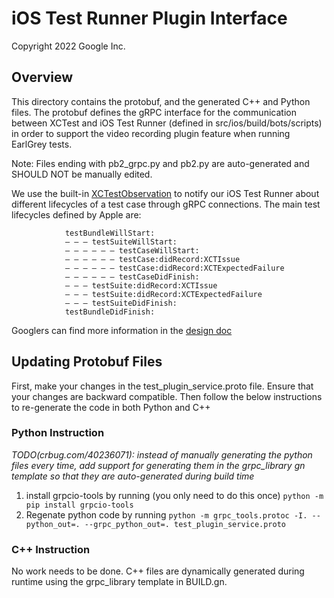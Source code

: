 # iOS Test Runner Plugin Interface

Copyright 2022 Google Inc.

## Overview

This directory contains the protobuf, and the generated C++ and Python files. The protobuf defines
the gRPC interface for the communication between XCTest
and iOS Test Runner (defined in src/ios/build/bots/scripts) in order to support the video
recording plugin feature when running EarlGrey tests.

Note: Files ending with pb2_grpc.py and pb2.py are auto-generated and SHOULD NOT be manually edited.

We use the built-in [XCTestObservation](https://developer.apple.com/documentation/xctest/xctestobservation)
to notify our iOS Test Runner about different lifecycles of a test case through gRPC connections.
The main test lifecycles defined by Apple are:

                testBundleWillStart:
                — — — testSuiteWillStart:
                — — — — — — testCaseWillStart:
                — — — — — — testCase:didRecord:XCTIssue
                — — — — — — testCase:didRecord:XCTExpectedFailure
                — — — — — — testCaseDidFinish:
                — — — testSuite:didRecord:XCTIssue
                — — — testSuite:didRecord:XCTExpectedFailure
                — — — testSuiteDidFinish:
                testBundleDidFinish:

Googlers can find more information in the
[design doc](https://docs.google.com/document/d/1kMzdsozzIaX1Lb-7gBT2MKATxsBuJ1V8vHGkiqz-5Qs/edit?usp=sharing)

## Updating Protobuf Files

First, make your changes in the test_plugin_service.proto file. Ensure that your changes are backward
compatible. Then follow the below instructions to re-generate the code in both Python and C++

### Python Instruction

*TODO(crbug.com/40236071): instead of manually generating the python files every time,*
*add support for generating them in the grpc_library gn template so that*
*they are auto-generated during build time*

1. install grpcio-tools by running (you only need to do this once)
        `python -m pip install grpcio-tools`
2. Regenate python code by running
        `python -m grpc_tools.protoc -I. --python_out=. --grpc_python_out=. test_plugin_service.proto`

### C++ Instruction

No work needs to be done. C++ files are dynamically generated during runtime using the grpc_library template in BUILD.gn.